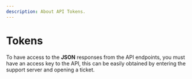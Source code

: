 ```yaml
---
description: About API Tokens.
---
```


# Tokens

To have access to the **JSON** responses from the API endpoints, you must have an access key to the API, this can be easily obtained by entering the support server and opening a ticket.

